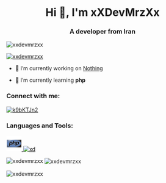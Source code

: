 <h1 align="center">Hi 👋, I'm xXDevMrzXx</h1>
<h3 align="center">A developer from Iran</h3>

<p align="left"> <img src="https://komarev.com/ghpvc/?username=xxdevmrzxx&label=Viewers&color=44ff00&style=flat-square" alt="xxdevmrzxx" /> </p>

<p align="left"> <a href="https://github.com/ryo-ma/github-profile-trophy"><img src="https://github-profile-trophy.vercel.app/?username=xxdevmrzxx" alt="xxdevmrzxx" /></a> </p>

- 🔭 I’m currently working on [Nothing](#)

- 🌱 I’m currently learning **php**

<h3 align="left">Connect with me:</h3>
<p align="left">
<a href="https://discord.gg/k9bKTJn2" target="blank"><img align="center" src="https://raw.githubusercontent.com/rahuldkjain/github-profile-readme-generator/master/src/images/icons/Social/discord.svg" alt="k9bKTJn2" height="30" width="40" /></a>
</p>

<h3 align="left">Languages and Tools:</h3>
<p align="left"> <a href="https://www.php.net" target="_blank" rel="noreferrer"> <img src="https://raw.githubusercontent.com/devicons/devicon/master/icons/php/php-original.svg" alt="php" width="40" height="40"/> </a> <a href="https://www.adobe.com/products/xd.html" target="_blank" rel="noreferrer"> <img src="https://cdn.worldvectorlogo.com/logos/adobe-xd.svg" alt="xd" width="40" height="40"/> </a> </p>

<p><img align="left" src="https://github-readme-stats.vercel.app/api/top-langs?username=xxdevmrzxx&show_icons=true&locale=en&layout=compact" alt="xxdevmrzxx" /></p>

<p>&nbsp;<img align="center" src="https://github-readme-stats.vercel.app/api?username=xxdevmrzxx&show_icons=true&locale=en" alt="xxdevmrzxx" /></p>

<p><img align="center" src="https://github-readme-streak-stats.herokuapp.com/?user=xxdevmrzxx&theme=dark" alt="xxdevmrzxx" /></p>

